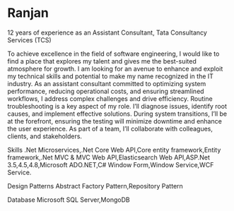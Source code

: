 # Ranjan
12 years of experience as an Assistant Consultant, Tata Consultancy Services (TCS)

To achieve excellence in the field of software engineering, I would like to find a place that explores my talent and gives me the best-suited atmosphere for growth. I am looking for an avenue to enhance and exploit my technical skills and potential to make my name recognized in the IT industry.
As an assistant consultant committed to optimizing system performance, reducing operational costs, and ensuring streamlined workflows, I address complex challenges and drive efficiency.
Routine troubleshooting is a key aspect of my role. I’ll diagnose issues, identify root causes, and implement effective solutions.
During system transitions, I’ll be at the forefront, ensuring the testing will minimize downtime and enhance the user experience.
As part of a team, I’ll collaborate with colleagues, clients, and stakeholders.

Skills
.Net Microservices,.Net Core Web API,Core entity framework,Entity framework,.Net MVC & MVC Web API,Elasticsearch Web API,ASP.Net 3.5,4.5,4.8,Microsoft ADO.NET,C# Window Form,Window Service,WCF Service.

Design Patterns
Abstract Factory Pattern,Repository Pattern

Database
Microsoft SQL Server,MongoDB


